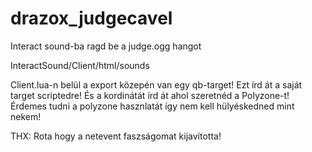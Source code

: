 # drazox_judgecavel
Interact sound-ba ragd be a judge.ogg hangot

InteractSound/Client/html/sounds


Client.lua-n belül a export közepén van egy qb-target!
Ezt írd át a saját target scriptedre!
És a kordinátát írd át ahol szeretnéd a Polyzone-t!
Érdemes tudni a polyzone hasznlatát így nem kell hülyéskedned mint nekem!


THX: Rota hogy a netevent faszságomat kijavította!
